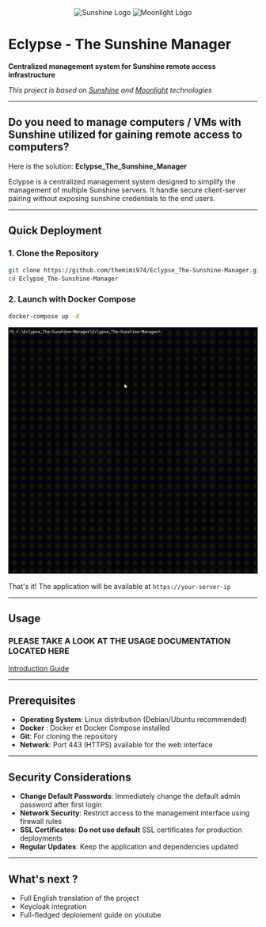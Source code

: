 <div align="center">
  <img src="https://raw.githubusercontent.com/LizardByte/Sunshine/refs/heads/master/sunshine.png" alt="Sunshine Logo" width="100" height="100"/>
  <img src="https://avatars.githubusercontent.com/u/6118379" alt="Moonlight Logo" width="100" height="100"/>
</div>

# Eclypse - The Sunshine Manager

**Centralized management system for Sunshine remote access infrastructure**

*This project is based on [Sunshine](https://github.com/LizardByte/Sunshine) and [Moonlight](https://github.com/moonlight-stream/moonlight-qt) technologies*

---

## Do you need to manage computers / VMs with Sunshine utilized for gaining remote access to computers?

Here is the solution: **Eclypse_The_Sunshine_Manager**

Eclypse is a centralized management system designed to simplify the management of multiple Sunshine servers. It handle secure client-server pairing without exposing sunshine credentials to the end users.

---

## Quick Deployment

### 1. Clone the Repository
```bash
git clone https://github.com/themimi974/Eclypse_The-Sunshine-Manager.git
cd Eclypse_The-Sunshine-Manager
```

### 2. Launch with Docker Compose
```bash
docker-compose up -d
```

![Server Deployment](docs/gifs/server-deployement.gif)

That's it! The application will be available at `https://your-server-ip`

---

## Usage

### **PLEASE TAKE A LOOK AT THE USAGE DOCUMENTATION LOCATED HERE**

[Introduction Guide](./Usage.md)

---

## Prerequisites

- **Operating System**: Linux distribution (Debian/Ubuntu recommended)
- **Docker** : Docker et Docker Compose installed
- **Git**: For cloning the repository
- **Network**: Port 443 (HTTPS) available for the web interface

---

## Security Considerations

- **Change Default Passwords**: Immediately change the default admin password after first login
- **Network Security**: Restrict access to the management interface using firewall rules
- **SSL Certificates**: **Do not use default** SSL certificates for production deployments
- **Regular Updates**: Keep the application and dependencies updated

---

## What's next ?

- Full English translation of the project
- Keycloak integration
- Full-fledged deploiement guide on youtube